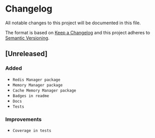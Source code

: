 # Changelog
All notable changes to this project will be documented in this file.

The format is based on [Keep a Changelog](http://keepachangelog.com/en/1.0.0/)
and this project adheres to [Semantic Versioning](http://semver.org/spec/v2.0.0.html).

## [Unreleased]
### Added
- `Redis Manager package`
- `Memory Manager package`
- `Cache Memory Manager package`
- `Badges in readme`
- `Docs`
- `Tests`

### Improvements
- `Coverage in tests`